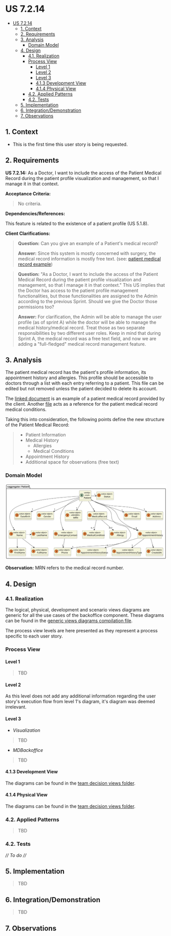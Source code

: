 # US 7.2.14

<!-- TOC -->
* [US 7.2.14](#us-7214)
  * [1. Context](#1-context)
  * [2. Requirements](#2-requirements)
  * [3. Analysis](#3-analysis)
    * [Domain Model](#domain-model)
  * [4. Design](#4-design)
    * [4.1. Realization](#41-realization)
    * [Process View](#process-view)
      * [Level 1](#level-1)
      * [Level 2](#level-2)
      * [Level 3](#level-3)
      * [4.1.3 Development View](#413-development-view)
      * [4.1.4 Physical View](#414-physical-view)
    * [4.2. Applied Patterns](#42-applied-patterns)
    * [4.2. Tests](#42-tests)
  * [5. Implementation](#5-implementation)
  * [6. Integration/Demonstration](#6-integrationdemonstration)
  * [7. Observations](#7-observations)
<!-- TOC -->


## 1. Context

* This is the first time this user story is being requested.

## 2. Requirements

**US 7.2.14:** As a Doctor, I want to include the access of the Patient Medical Record during the patient profile visualization and management, so that I manage it in that context.

**Acceptance Criteria:**

> No criteria.

**Dependencies/References:**

This feature is related to the existence of a patient profile (US 5.1.8).

**Client Clarifications:**

> **Question:** Can you give an example of a Patient's medical record?
>
> **Answer:** Since this system is mostly concerned with surgery, the medical record information is mostly free text. (see: [patient medical record example](patient-record-example.md))

> **Question:** "As a Doctor, I want to include the access of the Patient Medical Record during the patient profile visualization and management, so that I manage it in that context." This US implies that the Doctor has access to the patient profile management functionalities, but those functionalities are assigned to the Admin according to the previous Sprint. Should we give the Doctor those permissions too?
>
> **Answer:** For clarification, the Admin will be able to manage the user profile (as of sprint A) while the doctor will be able to manage the medical history/medical record. Treat those as two separate responsibilities by two different user roles. Keep in mind that during Sprint A, the medical record was a free text field, and now we are adding a "full-fledged" medical record management feature.


## 3. Analysis

The patient medical record has the patient's profile information, its appointment history and allergies. This profile
should be accessible to doctors through a list with each entry referring to a patient. This file can be edited but not 
removed unless the patient decided to delete its account.

The [linked document](patient-record-example.md) is an example of a patient medical record provided by the client.
Another [file](medical-record-conditions-example.md) acts as a reference for the patient medical record medical conditions.

Taking this into consideration, the following points define the new structure of the Patient Medical Record:

> * Patient Information
> * Medical History
>   * Allergies
>   * Medical Conditions
> * Appointment History
> * Additional space for observations (free text)

### Domain Model

![domain-model.svg](domain-model.svg)

**Observation:** MRN refers to the medical record number.

## 4. Design

### 4.1. Realization

The logical, physical, development and scenario views diagrams are generic for all the use cases of the backoffice component.
These diagrams can be found in the [generic views diagrams compilation file](../../team-decisions/views/general-views.md).

The process view levels are here presented as they represent a process specific to each user story.

### Process View

#### Level 1

> TBD

#### Level 2

As this level does not add any additional information regarding the user story's execution flow from level 1's diagram, 
it's diagram was deemed irrelevant.

#### Level 3

- _Visualization_<br>
> TBD


- _MDBackoffice_
> TBD

#### 4.1.3 Development View

The diagrams can be found in the [team decision views folder](../../team-decisions/views/general-views.md#3-development-view).

#### 4.1.4 Physical View

The diagrams can be found in the [team decision views folder](../../team-decisions/views/general-views.md#4-physical-view).
  
### 4.2. Applied Patterns

> TBD


### 4.2. Tests

_// To do //_


## 5. Implementation

> TBD

## 6. Integration/Demonstration

> TBD

## 7. Observations
